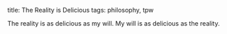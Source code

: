 title: The Reality is Delicious
tags: philosophy, tpw

The reality is as delicious as my will.
My will is as delicious as the reality.
